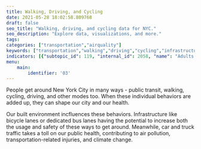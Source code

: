 ```yaml
---
title: Walking, Driving, and Cycling
date: 2021-05-28 18:02:58.809768
draft: false
seo_title: "Walking, driving, and cycling data for NYC."
seo_description: "Explore data, visualizations, and more."
tags: 
categories: ["transportation","airquality"]
keywords: ["transportation","walking","driving","cycling","infrastructure","streets","roads","safety"]
indicators: [{"subtopic_id": 119, "internal_id": 2058, "name": "Adults Who Walk or Bike for Transportation", "URL": "https://a816-dohbesp.nyc.gov/IndicatorPublic/VisualizationData.aspx?id=2058,4466a0,119,Summarize"},{"subtopic_id": 119, "internal_id": 2173, "name": "Bike for Transportation in the Past 7 Days", "URL": "https://a816-dohbesp.nyc.gov/IndicatorPublic/VisualizationData.aspx?id=2173,4466a0,119,Summarize"},{"subtopic_id": 119, "internal_id": 2059, "name": "Monthly Bicycle Use", "URL": "https://a816-dohbesp.nyc.gov/IndicatorPublic/VisualizationData.aspx?id=2059,4466a0,119,Summarize"},{"subtopic_id": 119, "internal_id": 2172, "name": "Walk for Transportation in the Past 7 Days", "URL": "https://a816-dohbesp.nyc.gov/IndicatorPublic/VisualizationData.aspx?id=2172,4466a0,119,Summarize"},{"subtopic_id": 119, "internal_id": 2236, "name": "Adults Reporting Driving in the Last 30 Days", "URL": "https://a816-dohbesp.nyc.gov/IndicatorPublic/VisualizationData.aspx?id=2236,719b87,119,Summarize"}, {"subtopic_id": 119, "internal_id": 2238, "name": "Adults Reporting Speeding in the Last 30 Days", "URL": "https://a816-dohbesp.nyc.gov/IndicatorPublic/VisualizationData.aspx?id=2238,719b87,119,Summarize"},{"subtopic_id": 119, "internal_id": 2237, "name": "Adults Reporting Messaging While Driving in the Last 30 Days", "URL": "https://a816-dohbesp.nyc.gov/IndicatorPublic/VisualizationData.aspx?id=2237,719b87,114,Summarize"},{"subtopic_id": 114, "internal_id": 2113, "name": "Car Traffic Density", "URL": "https://a816-dohbesp.nyc.gov/IndicatorPublic/VisualizationData.aspx?id=2113,719b87,114,Summarize"}, {"subtopic_id": 90, "internal_id": 2114, "name": "Truck Traffic Density", "URL": "https://a816-dohbesp.nyc.gov/IndicatorPublic/VisualizationData.aspx?id=2114,719b87,114,Summarize"},{"subtopic_id": 90, "internal_id": 2112, "name": "Traffic Density", "URL": "https://a816-dohbesp.nyc.gov/IndicatorPublic/VisualizationData.aspx?id=2112,719b87,114,Summarize"}]
menu:
    main:
        identifier: '03'
---
```

 
 People get around New York City in many ways - public transit, walking, cycling, driving, and other modes too. When these individual behaviors are added up, they can shape our city and our health. 
 
 Our built environment incfluences these behaviors. Infrastructure like bicycle lanes or dedicated bus lanes having the potential to increase both the usage and safety of these ways to get around. Meanwhile, car and truck traffic takes a toll on our public health, contributing to air pollution, transportation-related injuries, and climate change.


